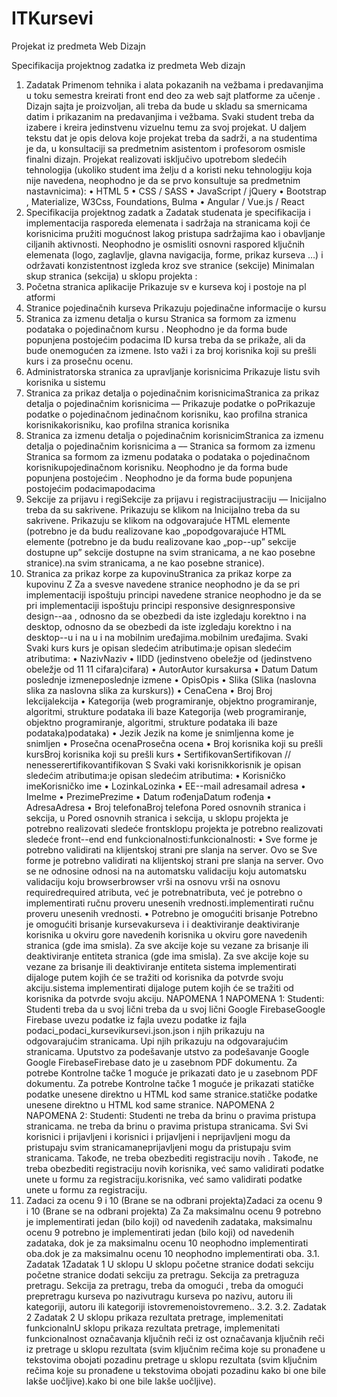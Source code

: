 # ITKursevi
Projekat iz predmeta Web Dizajn

Specifikacija projektnog zadatka iz predmeta Web dizajn
1. Zadatak
Primenom tehnika i alata pokazanih na vežbama i predavanjima u toku semestra kreirati
front end deo za web sajt platforme za učenje . Dizajn sajta je proizvoljan, ali treba da bude u skladu
sa smernicama datim i prikazanim na predavanjima i vežbama. Svaki student treba da izabere i kreira
jedinstvenu vizuelnu temu za svoj projekat.
U
daljem tekstu dat je opis delova koje projekat treba da sadrži, a na studentima je da, u
konsultaciji sa predmetnim asistentom i profesorom osmisle finalni dizajn.
Projekat realizovati isključivo upotrebom sledećih tehnologija (ukoliko student ima želju d a
koristi neku tehnologiju koja nije navedena, neophodno je da se prvo konsultuje sa predmetnim
nastavnicima):
• HTML 5
• CSS / SASS
• JavaScript / jQuery
• Bootstrap , Materialize, W3Css, Foundations, Bulma
• Angular / Vue.js / React
2. Specifikacija projektnog zadatk a
Zadatak studenata je specifikacija i implementacija rasporeda elemenata i sadržaja na
stranicama koji će korisnicima pružiti mogućnost lakog pristupa sadržajima kao i obavljanje ciljanih
aktivnosti.
Neophodno je osmisliti osnovni raspored ključnih elemenata (logo, zaglavlje, glavna navigacija,
forme, prikaz kurseva …) i održavati konzistentnost izgleda kroz sve stranice (sekcije)
Minimalan skup stranica (sekcija) u sklopu projekta :
1. Početna stranica aplikacije Prikazuje sv e kurseva koj i postoje na pl atformi
2. Stranice pojedinačnih kurseva Prikazuju pojedinačne informacije o kursu
3. Stranica za izmenu detalja o kursu Stranica sa formom za izmenu podataka o
pojedinačnom kursu . Neophodno je da forma bude popunjena postojećim podacima ID kursa
treba da se prikaže, ali da bude onemogućen za izmene. Isto važi i za broj korisnika koji su
prešli kurs i za prosečnu ocenu.
4. Administratorska stranica za upravljanje korisnicima Prikazuje listu svih korisnika u
sistemu
5. Stranica za prikaz detalja o pojedinačnim korisnicimaStranica za prikaz detalja o pojedinačnim korisnicima –– Prikazuje podatke o poPrikazuje podatke o pojedinačnom jedinačnom korisniku, kao profilna stranica korisnikakorisniku, kao profilna stranica korisnika
6. Stranica za izmenu detalja o pojedinačnim korisnicimStranica za izmenu detalja o pojedinačnim korisnicima a –– Stranica sa formom za izmenu Stranica sa formom za izmenu podataka o podataka o pojedinačnom korisnikupojedinačnom korisniku. Neophodno je da forma bude popunjena postojećim . Neophodno je da forma bude popunjena postojećim podacimapodacima
7. Sekcije za prijavu i regiSekcije za prijavu i registracijustraciju –– Inicijalno treba da su sakrivene. Prikazuju se klikom na Inicijalno treba da su sakrivene. Prikazuju se klikom na odgovarajuće HTML elemente (potrebno je da budu realizovane kao „popodgovarajuće HTML elemente (potrebno je da budu realizovane kao „pop--up” sekcije dostupne up” sekcije dostupne na svim stranicama, a ne kao posebne stranice).na svim stranicama, a ne kao posebne stranice).
8. Stranica za prikaz korpe za kupovinuStranica za prikaz korpe za kupovinu
Z
Za a svesve navedene stranice neophodno je da se pri implementaciji ispoštuju principi navedene stranice neophodno je da se pri implementaciji ispoštuju principi responsive designresponsive design--aa , odnosno da se obezbedi da iste izgledaju korektno i na desktop, odnosno da se obezbedi da iste izgledaju korektno i na desktop--u i na u i na mobilnim uređajima.mobilnim uređajima.
Svaki
Svaki kurs kurs je opisan sledećim atributima:je opisan sledećim atributima:
• NazivNaziv
• IIDD (jedinstveno obeležje od (jedinstveno obeležje od 11 11 cifara)cifara)
• AutorAutor kursakursa
• Datum Datum poslednje izmeneposlednje izmene
• OpisOpis
• Slika (Slika (naslovna slika za naslovna slika za kurskurs))
• CenaCena
• Broj Broj lekcijalekcija
• Kategorija (web programiranje, objektno programiranje, algoritmi, strukture podataka ili baze Kategorija (web programiranje, objektno programiranje, algoritmi, strukture podataka ili baze podataka)podataka)
• Jezik Jezik na kome je snimljenna kome je snimljen
• Prosečna ocenaProsečna ocena
• Broj korisnika koji su prešli kursBroj korisnika koji su prešli kurs
• SertifikovanSertifikovan // nenesserertifikovantifikovan
S
Svaki vaki korisnikkorisnik je opisan sledećim atributima:je opisan sledećim atributima:
• Korisničko imeKorisničko ime
• LozinkaLozinka
• EE--mail adresamail adresa
• ImeIme
• PrezimePrezime
• Datum rođenjaDatum rođenja
• AdresaAdresa
• Broj telefonaBroj telefona
Pored osnovnih stranica i sekcija, u Pored osnovnih stranica i sekcija, u sklopu projekta je potrebno realizovati sledeće frontsklopu projekta je potrebno realizovati sledeće front--end end funkcionalnosti:funkcionalnosti:
• Sve forme je potrebno validirati na klijentskoj strani pre slanja na server. Ovo se Sve forme je potrebno validirati na klijentskoj strani pre slanja na server. Ovo se ne odnosine odnosi na na automatsku validaciju koju automatsku validaciju koju browserbrowser vrši na osnovu vrši na osnovu requiredrequired atributa, već je potrebnatributa, već je potrebno o implementirati ručnu proveru unesenih vrednosti.implementirati ručnu proveru unesenih vrednosti.
• Potrebno je omogućiti brisanje Potrebno je omogućiti brisanje kursevakurseva i i deaktiviranje deaktiviranje korisnika u okviru gore navedenih korisnika u okviru gore navedenih stranica (gde ima smisla). Za sve akcije koje su vezane za brisanje ili deaktiviranje entiteta stranica (gde ima smisla). Za sve akcije koje su vezane za brisanje ili deaktiviranje entiteta sistema implementirati dijaloge putem kojih će se tražiti od korisnika da potvrde svoju akciju.sistema implementirati dijaloge putem kojih će se tražiti od korisnika da potvrde svoju akciju.
NAPOMENA 1
NAPOMENA 1: Studenti: Studenti treba da u svoj lični treba da u svoj lični Google FirebaseGoogle Firebase uvezu podatke iz fajla uvezu podatke iz fajla podaci_podaci_kursevikursevi.json.json i njih prikazuju na odgovarajućim stranicama. Upi njih prikazuju na odgovarajućim stranicama. Uputstvo za podešavanje utstvo za podešavanje Google Google FirebaseFirebase dato je u zasebnom PDF dokumentu. Za potrebe Kontrolne tačke 1 moguće je prikazati dato je u zasebnom PDF dokumentu. Za potrebe Kontrolne tačke 1 moguće je prikazati statičke podatke unesene direktno u HTML kod same stranice.statičke podatke unesene direktno u HTML kod same stranice.
NAPOMENA 2
NAPOMENA 2: Studenti: Studenti ne treba da brinu o pravima pristupa stranicama. ne treba da brinu o pravima pristupa stranicama. Svi Svi korisnici i prijavljeni i korisnici i prijavljeni i neprijavljeni mogu da pristupaju svim stranicamaneprijavljeni mogu da pristupaju svim stranicama. Takođe, ne treba obezbediti registraciju novih . Takođe, ne treba obezbediti registraciju novih korisnika, već samo validirati podatke unete u formu za registraciju.korisnika, već samo validirati podatke unete u formu za registraciju.
3. Zadaci za ocenu 9 i 10 (Brane se na odbrani projekta)Zadaci za ocenu 9 i 10 (Brane se na odbrani projekta)
Za Za maksimalnu ocenu 9 potrebno je implementirati jedan (bilo koji) od navedenih zadataka, maksimalnu ocenu 9 potrebno je implementirati jedan (bilo koji) od navedenih zadataka, dok je za maksimalnu ocenu 10 neophodno implementirati oba.dok je za maksimalnu ocenu 10 neophodno implementirati oba.
3.1. Zadatak 1Zadatak 1
U sklopu
U sklopu početne stranice dodati sekciju početne stranice dodati sekciju za pretragu. Sekcija za pretraguza pretragu. Sekcija za pretragu, treba da omogući , treba da omogući prepretragu kurseva po nazivutragu kurseva po nazivu, autoru ili kategoriji, autoru ili kategoriji istovremenoistovremeno..
3.2.
3.2. Zadatak 2 Zadatak 2
U sklopu prikaza rezultata pretrage, implemenitati funkcionalnU sklopu prikaza rezultata pretrage, implemenitati funkcionalnost označavanja ključnih reči iz ost označavanja ključnih reči iz pretrage u sklopu rezultata (svim ključnim rečima koje su pronađene u tekstovima obojati pozadinu pretrage u sklopu rezultata (svim ključnim rečima koje su pronađene u tekstovima obojati pozadinu kako bi one bile lakše uočljive).kako bi one bile lakše uočljive).
